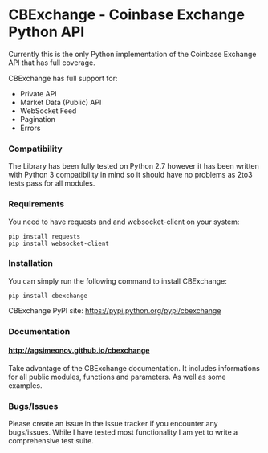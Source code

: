 # CBExchange - Coinbase Exchange Python API

Currently this is the only Python implementation of the Coinbase Exchange API that has full coverage.

CBExchange has full support for:
* Private API
* Market Data (Public) API
* WebSocket Feed
* Pagination
* Errors

### Compatibility
The Library has been fully tested on Python 2.7 however it has been written with Python 3 compatibility in mind so it should have no problems as 2to3 tests pass for all modules.

### Requirements
You need to have requests and and websocket-client on your system:

```
pip install requests
pip install websocket-client
```

### Installation
You can simply run the following command to install CBExchange:

```
pip install cbexchange
```

CBExchange PyPI site: https://pypi.python.org/pypi/cbexchange

### Documentation
#### http://agsimeonov.github.io/cbexchange
Take advantage of the CBExchange documentation. It includes informations for all public modules, functions and parameters. As well as some examples.

### Bugs/Issues
Please create an issue in the issue tracker if you encounter any bugs/issues.  While I have tested most functionality I am yet to write a comprehensive test suite.
